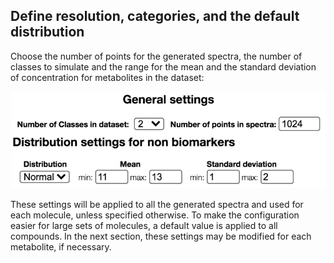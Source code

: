 ## Define resolution, categories, and the default distribution

Choose the number of points for the generated spectra, the number of classes to simulate and the range for the mean and the standard deviation of concentration for metabolites in the dataset:

<img src="images/settings.png">

These settings will be applied to all the generated spectra and used for each molecule, unless specified otherwise. To make the configuration easier for large sets of molecules, a default value is applied to all compounds. In the next section, these settings may be modified for each metabolite, if necessary.
